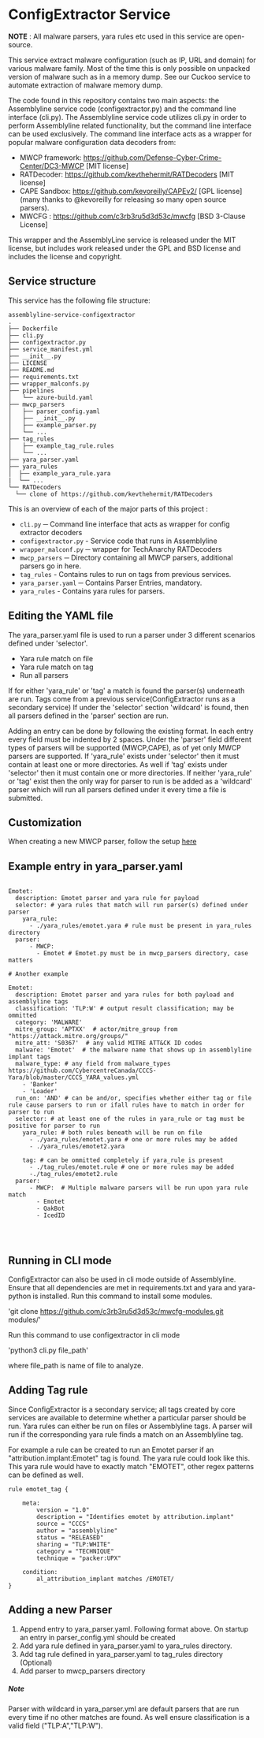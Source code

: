 # ConfigExtractor Service
**NOTE** : All malware parsers, yara rules etc used in this service are open-source.

This service extract malware configuration (such as IP, URL and domain) for various malware family. Most of the time this is only possible on unpacked version of malware such as in a memory dump. See our Cuckoo service to automate extraction of malware memory dump.

The code found in this repository contains two main aspects: the Assemblyline service code
(configextractor.py) and the command line interface (cli.py). The Assemblyline service code
utilizes cli.py in order to perform Assemblyline related functionality, 
but the command line interface can be used exclusively. The command line interface acts as 
a wrapper for popular malware configuration data decoders from:
* MWCP framework: https://github.com/Defense-Cyber-Crime-Center/DC3-MWCP [MIT license]
* RATDecoder: https://github.com/kevthehermit/RATDecoders [MIT license]
* CAPE Sandbox: https://github.com/kevoreilly/CAPEv2/ [GPL license] (many thanks to @kevoreilly for releasing so many open source parsers).
* MWCFG : https://github.com/c3rb3ru5d3d53c/mwcfg [BSD 3-Clause License]

This wrapper and the AssemblyLine service is released under the MIT license, but includes work released under the GPL and BSD license and includes the license and copyright.


## Service structure

This service has the following file structure:
```text
assemblyline-service-configextractor
.
├── Dockerfile
├── cli.py
├── configextractor.py
├── service_manifest.yml
├── __init__.py
├── LICENSE
├── README.md
├── requirements.txt
├── wrapper_malconfs.py
├── pipelines
│   └── azure-build.yaml
├── mwcp_parsers
│   ├── parser_config.yaml
│   ├── __init__.py
│   ├── example_parser.py
│   └── ...
├── tag_rules
│   ├── example_tag_rule.rules
│   └── ...
├── yara_parser.yaml
├── yara_rules
│  ├── example_yara_rule.yara
|  └── ...
└── RATDecoders
  └── clone of https://github.com/kevthehermit/RATDecoders
```

This is an overview of each of the major parts of this project :

* `cli.py` ─ Command line interface that acts as wrapper for config extractor decoders
* `configextractor.py` - Service code that runs in Assemblyline
* `wrapper_malconf.py` ─ wrapper for TechAnarchy RATDecoders
* `mwcp_parsers` ─ Directory containing all MWCP parsers, additional parsers go in here.
* `tag_rules` - Contains rules to run on tags from previous services.
* `yara_parser.yaml` ─ Contains Parser Entries, mandatory.
* `yara_rules` - Contains yara rules for parsers.

## Editing the YAML file
 The yara_parser.yaml file is used to run a parser under 3 different scenarios defined under 'selector'.
 * Yara rule match on file
 * Yara rule match on tag
 * Run all parsers
 
 If for either 'yara_rule' or 'tag' a match is found the parser(s) underneath are run.
 Tags come from a previous service(ConfigExtractor runs as a secondary service) 
 If under the 'selector' section 'wildcard' is found, then all parsers defined in the 'parser' section are run.
 
 Adding an entry can be done by following the existing format. In each entry every field must be 
 indented by 2 spaces. Under the 'parser' field different types of parsers will be supported
 (MWCP,CAPE), as of yet only MWCP parsers are supported.
 If 'yara_rule' exists under 'selector' then it must contain at least one or more directories.
 As well if 'tag' exists under 'selector' then it must contain one or more directories.
 If neither 'yara_rule' or 'tag' exist then the only way for parser to run is be added as a 'wildcard'
 parser which will run all parsers defined under it every time a file is submitted.

## Customization
When creating a new MWCP parser, follow the setup [here](https://github.com/Defense-Cyber-Crime-Center/DC3-MWCP/blob/master/docs/ParserDevelopment.md)

## Example entry in yara_parser.yaml
```text

Emotet:
  description: Emotet parser and yara rule for payload 
  selector: # yara rules that match will run parser(s) defined under parser
    yara_rule:
      - ./yara_rules/emotet.yara # rule must be present in yara_rules directory
  parser: 
      - MWCP:  
        - Emotet # Emotet.py must be in mwcp_parsers directory, case matters

# Another example

Emotet:
  description: Emotet parser and yara rules for both payload and assemblyline tags
  classification: 'TLP:W' # output result classification; may be ommitted
  category: 'MALWARE'
  mitre_group: 'APTXX'  # actor/mitre_group from "https://attack.mitre.org/groups/"
  mitre_att: 'S0367'  # any valid MITRE ATT&CK ID codes
  malware: 'Emotet'  # the malware name that shows up in assemblyline implant tags
  malware_type: # any field from malware_types https://github.com/CybercentreCanada/CCCS-Yara/blob/master/CCCS_YARA_values.yml
    - 'Banker'
    - 'Loader'
  run_on: 'AND' # can be and/or, specifies whether either tag or file rule cause parsers to run or ifall rules have to match in order for parser to run
  selector: # at least one of the rules in yara_rule or tag must be positive for parser to run
    yara_rule: # both rules beneath will be run on file
      - ./yara_rules/emotet.yara # one or more rules may be added
      - ./yara_rules/emotet2.yara 
      
    tag: # can be ommitted completely if yara_rule is present
      - ./tag_rules/emotet.rule # one or more rules may be added
      -./tag_rules/emotet2.rule
  parser: 
      - MWCP:  # Multiple malware parsers will be run upon yara rule match 
        - Emotet
        - QakBot
        - IcedID




```
## Running in CLI mode
ConfigExtractor can also be used in cli mode outside of Assemblyline. Ensure that all dependencies are met in requirements.txt and yara and yara-python is installed. Run this command to install some modules.

'git clone https://github.com/c3rb3ru5d3d53c/mwcfg-modules.git modules/'

Run this command to use configextractor in cli mode

'python3 cli.py file\_path'

where file\_path is name of file to analyze.


## Adding Tag rule
Since ConfigExtractor is a secondary service; all tags created by core services are available to determine whether a particular parser should be run.
Yara rules can either be run on files or Assemblyline tags.
A parser will run if the corresponding yara rule finds a match on an Assemblyline tag.

For example a rule can be created to run an Emotet parser if an "attribution.implant:Emotet" tag is found.
The yara rule could look like this. This yara rule would have to exactly match "EMOTET", other regex patterns can be defined as well.
```text  
rule emotet_tag {

	meta:
		version = "1.0"
		description = "Identifies emotet by attribution.implant"
		source = "CCCS"
		author = "assemblyline"
		status = "RELEASED"
		sharing = "TLP:WHITE"
		category = "TECHNIQUE"
		technique = "packer:UPX"

	condition:
		al_attribution_implant matches /EMOTET/
}
```
 
## Adding a new Parser
1. Append entry to yara\_parser.yaml. Following format above. On startup an entry in parser\_config.yml should be created
2. Add yara rule defined in yara\_parser.yaml to yara\_rules directory.
3. Add tag rule defined in yara\_parser.yaml to tag\_rules directory (Optional)
4. Add parser to mwcp\_parsers directory


##### Note
Parser with wildcard in yara_parser.yml are default parsers that are run every time if no other matches are found. As well ensure classification is a valid field ("TLP:A","TLP:W").
